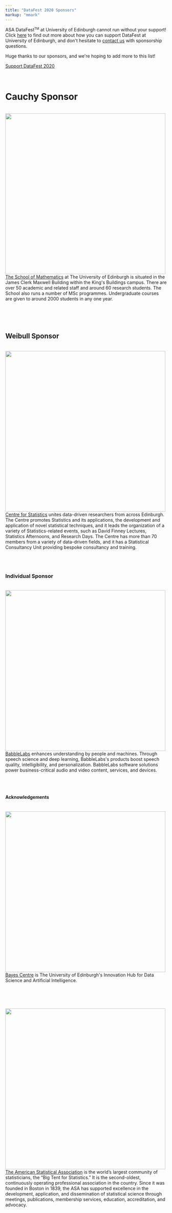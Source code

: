```yaml
---
title: "DataFest 2020 Sponsors"
markup: "mmark"
---
```


ASA DataFest<small><sup>TM</sup></small> at University of Edinburgh cannot run without your support! Click [here](/sponsorship) to find out more about how you can support DataFest at University of Edinburgh, and don't hesitate to [contact us](mailto:mcetinka@ed.ac.uk) with sponsorship questions.

Huge thanks to our sponsors, and we're hoping to add more to this list!

<a href="/sponsorship" class="btn btn-primary" role="button">Support DataFest 2020</a>

<br>

# Cauchy Sponsor

<br>

<img style="width:500px;float: left;padding-right:20px" src="/logos/Mathematics_2col_cmyk.jpg">

[The School of Mathematics](https://www.maths.ed.ac.uk/) at The University of Edinburgh is situated in the James Clerk Maxwell Building within the King's Buildings campus. There are over 50 academic and related staff and around 60 research students. The School also runs a number of MSc programmes. Undergraduate courses are given to around 2000 students in any one year.

<br><br><br>

## Weibull Sponsor

<br>

<img style="width:500px;float: left;padding-right:20px" src="/logos/CfS_2col_cmyk.jpg">

[Centre for Statistics](https://centreforstatistics.maths.ed.ac.uk/) unites data-driven researchers from across Edinburgh. The Centre promotes Statistics and its applications, the development and application of novel statistical techniques, and it leads the organization of a variety of Statistics-related events, such as David Finney Lectures, Statistics Afternoons, and Research Days. The Centre has more than 70 members from a variety of data-driven fields, and it has a Statistical Consultancy Unit providing bespoke consultancy and training.

<br><br>

### Individual Sponsor

<br>

<img style="width:500px;float: left;padding-right:20px" src="/logos/babble_labs_logocard.png">

[BabbleLabs](https://babblelabs.com/)  enhances understanding by people and machines. Through speech science and deep learning, BabbleLabs's products boost speech quality, intelligibility, and personalization. BabbleLabs software solutions power business-critical audio and video content, services, and devices.

<br><br>

#### Acknowledgements

<br>

<img style="width:500px;float: left;padding-right:20px" src="/logos/Bayes-logo-blue.jpg">

[Bayes Centre](https://www.ed.ac.uk/bayes) is The University of Edinburgh's Innovation Hub for Data Science and Artificial Intelligence.

<br><br><br>

<img style="width:500px;float: left;padding-right:20px" src="/logos/asa.png">

[The American Statistical Association](https://www.amstat.org/) is the world’s largest community of statisticians, the “Big Tent for Statistics.” It is the second-oldest, continuously operating professional association in the country. Since it was founded in Boston in 1839, the ASA has supported excellence in the development, application, and dissemination of statistical science through meetings, publications, membership services, education, accreditation, and advocacy.

